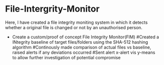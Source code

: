 # File-Intergrity-Monitor
Here, I have created a file integrity moniting system in which it detects whether a original file is changed or not by an unauthorised person.

* Create a custom/proof of concept File Integrity Monitor(FIM)
       #Created a INtegrity baseline of target files/folders using the SHA-512 hashing algorithm
       #Continously made comparison of actual files vs baseline, raised alerts if any deviations occurred
       #Sent alert x-alert vis y-means to allow further investigation of potential compromise 
